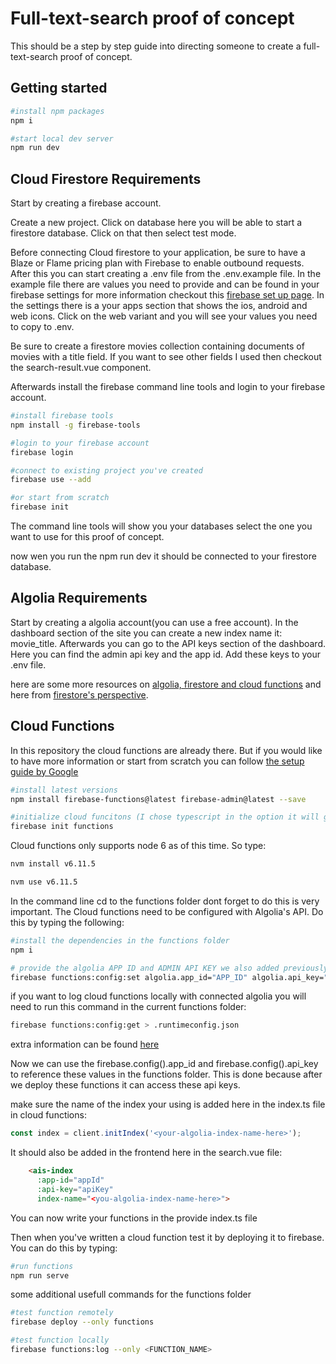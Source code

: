# Full-text-search proof of concept

This should be a step by step guide into directing someone to create a full-text-search proof of concept.

## Getting started

``` bash
#install npm packages
npm i 

#start local dev server
npm run dev
```

## Cloud Firestore Requirements

Start by creating a firebase account.

Create a new project. Click on database here you will be able to start a firestore database. Click on that then select test mode.

Before connecting Cloud firestore to your application, be sure to have a Blaze or Flame pricing plan with Firebase to enable outbound requests. After this you can start creating a .env file from the .env.example file. In the example file there are values you need to provide and can be found in your firebase settings for more information checkout this [firebase set up page](https://firebase.google.com/docs/web/setup?authuser=0#run_a_local_web_server_for_development). In the settings there is a your apps section that shows the  ios, android and web icons. Click on the web variant and you will see your values you need to copy to .env.

Be sure to create a firestore movies collection containing documents of movies with a title field. If you want to see other fields I used then checkout the search-result.vue component. 

Afterwards install the firebase command line tools and login to your firebase account.

``` bash
#install firebase tools
npm install -g firebase-tools

#login to your firebase account
firebase login

#connect to existing project you've created
firebase use --add

#or start from scratch
firebase init
```

The command line tools will show you your databases select the one you want to use for this proof of concept.

now wen you run the npm run dev it should be connected to your firestore database.

## Algolia Requirements

Start by creating a algolia account(you can use a free account). In the dashboard section of the site you can create a new index name it: movie_title. Afterwards you can go to the API keys section of the dashboard. Here you can find the admin api key and the app id. Add these keys to your .env file.

here are some more resources on [algolia, firestore and cloud functions](https://www.algolia.com/doc/guides/sending-and-managing-data/send-and-update-your-data/tutorials/firebase-algolia/#more-resources) and here from [firestore's perspective](https://firebase.google.com/docs/firestore/solutions/search).

## Cloud Functions
In this repository the cloud functions are already there. But if you would like  to have more information or start from scratch you can follow [the setup guide by Google](https://firebase.google.com/docs/functions/get-started) 

``` bash
#install latest versions
npm install firebase-functions@latest firebase-admin@latest --save

#initialize cloud funcitons (I chose typescript in the option it will give you)
firebase init functions
```

Cloud functions only supports node 6 as of this time. So type:

``` bash
nvm install v6.11.5

nvm use v6.11.5
```

In the command line cd to the functions folder dont forget to do this is very important. The Cloud functions need to be configured with Algolia's API. Do this by typing the following:

``` bash
#install the dependencies in the functions folder
npm i

# provide the algolia APP ID and ADMIN API KEY we also added previously in the .env file
firebase functions:config:set algolia.app_id="APP_ID" algolia.api_key="API_KEY"
```

if you want to log cloud functions locally with connected algolia you will need to run this command in the current functions folder:

``` bash
firebase functions:config:get > .runtimeconfig.json
```

extra information can be found [here](https://firebase.google.com/docs/functions/local-emulator#install_and_configure_the_cloud_functions_shell)

Now we can use the firebase.config().app_id and firebase.config().api_key to reference these values in the functions folder. This is done because after we deploy these functions it can access these api keys.

make sure the name of the index your using is added here in the index.ts file in cloud functions:

``` javascript
const index = client.initIndex('<your-algolia-index-name-here>');
```

It should also be added in the frontend here in the search.vue file: 
``` html
    <ais-index
      :app-id="appId"
      :api-key="apiKey"
      index-name="<you-algolia-index-name-here>">
```
You can now write your functions in the provide index.ts file

Then when you've written a cloud function test it by deploying it to firebase. You can do this by typing:

```bash
#run functions 
npm run serve
```

some additional usefull commands for the functions folder

```bash
#test function remotely
firebase deploy --only functions

#test function locally
firebase functions:log --only <FUNCTION_NAME>
```
